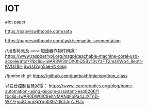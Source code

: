 # IOT



#iot paper

https://paperswithcode.com/sota

https://paperswithcode.com/task/semantic-segmentation

//用樹莓派及 coral加速器作物件辨識： 
https://www.raspberrypi.org/magpi/teachable-machine-coral-usb-accelerator/?fbclid=IwAR3W3mOX0hQSBv16vYzFT2mzKWb4_8eotr-KVU2BHj6wLU2qh5ae-iNKosg

//jumbokh git 
https://github.com/jumbokh/micropython_class

以語音控制智慧家電： 
https://www.learnrobotics.org/blog/home-automation-using-google-assistant-esp8266/?fbclid=IwAR0DW0lC8ehNMANdFoPa4JJXTnD-WZ7Fjo4Omro3pYqq0X6Z0kDJqZJFlJc
